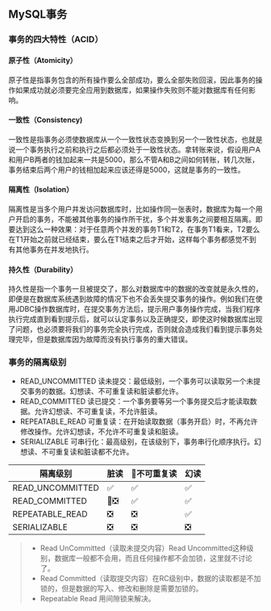 ## MySQL事务
### 事务的四大特性（ACID）
#### 原子性（Atomicity）
原子性是指事务包含的所有操作要么全部成功，要么全部失败回滚，因此事务的操作如果成功就必须要完全应用到数据库，如果操作失败则不能对数据库有任何影响。
#### 一致性（Consistency)
一致性是指事务必须使数据库从一个一致性状态变换到另一个一致性状态，也就是说一个事务执行之前和执行之后都必须处于一致性状态。拿转账来说，假设用户A和用户B两者的钱加起来一共是5000，那么不管A和B之间如何转账，转几次账，事务结束后两个用户的钱相加起来应该还得是5000，这就是事务的一致性。
#### 隔离性（Isolation）
隔离性是当多个用户并发访问数据库时，比如操作同一张表时，数据库为每一个用户开启的事务，不能被其他事务的操作所干扰，多个并发事务之间要相互隔离。即要达到这么一种效果：对于任意两个并发的事务T1和T2，在事务T1看来，T2要么在T1开始之前就已经结束，要么在T1结束之后才开始，这样每个事务都感觉不到有其他事务在并发地执行。
#### 持久性（Durability）
持久性是指一个事务一旦被提交了，那么对数据库中的数据的改变就是永久性的，即便是在数据库系统遇到故障的情况下也不会丢失提交事务的操作。例如我们在使用JDBC操作数据库时，在提交事务方法后，提示用户事务操作完成，当我们程序执行完成直到看到提示后，就可以认定事务以及正确提交，即使这时候数据库出现了问题，也必须要将我们的事务完全执行完成，否则就会造成我们看到提示事务处理完毕，但是数据库因为故障而没有执行事务的重大错误。

### 事务的隔离级别
- READ_UNCOMMITTED 读未提交：最低级别，一个事务可以读取另一个未提交事务的数据。幻想读、不可重复读和脏读都允许。
- READ_COMMITTED 读已提交：一个事务要等另一个事务提交后才能读取数据。允许幻想读、不可重复读，不允许脏读。
- REPEATABLE_READ 可重复读：在开始读取数据（事务开启）时，不再允许修改操作。允许幻想读，不允许不可重复读和脏读。
- SERIALIZABLE 可串行化：最高级别，在该级别下，事务串行化顺序执行。幻想读、不可重复读和脏读都不允许。

隔离级别|脏读|不可重复读|幻读
---|---|---|---
READ_UNCOMMITTED|✅|✅|✅
READ_COMMITTED|❎|✅|✅
REPEATABLE_READ|❎|❎|✅
SERIALIZABLE|❎|❎|❎

> - Read UnCommitted（读取未提交内容）Read Uncommitted这种级别，数据库一般都不会用，而且任何操作都不会加锁，这里就不讨论了。
> - Read Committed（读取提交内容）在RC级别中，数据的读取都是不加锁的，但是数据的写入、修改和删除是需要加锁的。
> - Repeatable Read 用间隙锁来解决。